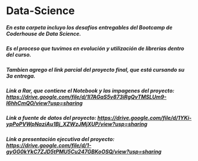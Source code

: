 # Data-Science
##### En esta carpeta incluyo los desafíos entregables del Bootcamp de Coderhouse de Data Science.
##### Es el proceso que tuvimos en evolución y utilización de librerías dentro del curso.
##### *Tambien agrego el link parcial del proyecto final, que está cursando su 3a entrega.*

##### Link a Rar, que contiene el Notebook y las impagenes del proyecto: https://drive.google.com/file/d/1l7AGaS5v873iRgQvTMSLUm9-l6hhCmQO/view?usp=sharing
##### Link a fuente de datos del proyecto: https://drive.google.com/file/d/1YKi-ypPoPVWpNaziAu1Bj_XZWzJMjXUP/view?usp=sharing
##### Link a presentación ejecutiva del proyecto: https://drive.google.com/file/d/1-gyGG0kYkC7ZJD5tPMU5Cu247GBKoOSQ/view?usp=sharing

